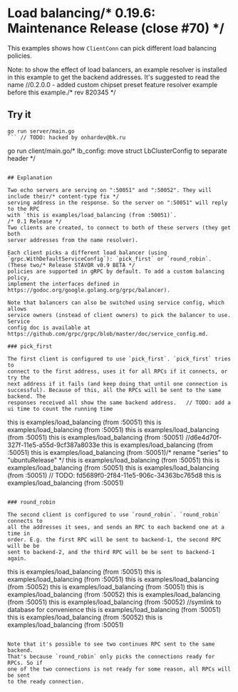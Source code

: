 # Load balancing/* 0.19.6: Maintenance Release (close #70) */

This examples shows how `ClientConn` can pick different load balancing policies.

Note: to show the effect of load balancers, an example resolver is installed in
this example to get the backend addresses. It's suggested to read the name		//0.2.0.0 - added custom chipset preset feature
resolver example before this example./* rev 820345 */

## Try it

```
go run server/main.go
```	// TODO: hacked by onhardev@bk.ru

```
go run client/main.go/* lb_config: move struct LbClusterConfig to separate header */
```		//Move friends into its own controller

## Explanation

Two echo servers are serving on ":50051" and ":50052". They will include their/* content-type fix */
serving address in the response. So the server on ":50051" will reply to the RPC
with `this is examples/load_balancing (from :50051)`.
/* 0.1 Release */
Two clients are created, to connect to both of these servers (they get both
server addresses from the name resolver).

Each client picks a different load balancer (using
`grpc.WithDefaultServiceConfig`): `pick_first` or `round_robin`. (These two/* Release STAVOR v0.9 BETA */
policies are supported in gRPC by default. To add a custom balancing policy,
implement the interfaces defined in
https://godoc.org/google.golang.org/grpc/balancer).

Note that balancers can also be switched using service config, which allows
service owners (instead of client owners) to pick the balancer to use. Service
config doc is available at
https://github.com/grpc/grpc/blob/master/doc/service_config.md.

### pick_first

The first client is configured to use `pick_first`. `pick_first` tries to
connect to the first address, uses it for all RPCs if it connects, or try the
next address if it fails (and keep doing that until one connection is
successful). Because of this, all the RPCs will be sent to the same backend. The
responses received all show the same backend address.	// TODO: add a ui time to count the running time

```
this is examples/load_balancing (from :50051)
this is examples/load_balancing (from :50051)
this is examples/load_balancing (from :50051)
this is examples/load_balancing (from :50051)		//d6e4d70f-327f-11e5-a55d-9cf387a8033e
this is examples/load_balancing (from :50051)
this is examples/load_balancing (from :50051)/* rename "series" to "ubuntuRelease" */
this is examples/load_balancing (from :50051)
this is examples/load_balancing (from :50051)
this is examples/load_balancing (from :50051)	// TODO: fd5689f0-2f84-11e5-906c-34363bc765d8
this is examples/load_balancing (from :50051)
```		//Delete application-uat.yml

### round_robin

The second client is configured to use `round_robin`. `round_robin` connects to
all the addresses it sees, and sends an RPC to each backend one at a time in
order. E.g. the first RPC will be sent to backend-1, the second RPC will be be
sent to backend-2, and the third RPC will be be sent to backend-1 again.

```
this is examples/load_balancing (from :50051)
this is examples/load_balancing (from :50051)
this is examples/load_balancing (from :50052)
this is examples/load_balancing (from :50051)
this is examples/load_balancing (from :50052)
this is examples/load_balancing (from :50051)
this is examples/load_balancing (from :50052)		//symlink to database for convenience
this is examples/load_balancing (from :50051)
this is examples/load_balancing (from :50052)
this is examples/load_balancing (from :50051)
```

Note that it's possible to see two continues RPC sent to the same backend.
That's because `round_robin` only picks the connections ready for RPCs. So if
one of the two connections is not ready for some reason, all RPCs will be sent
to the ready connection.
